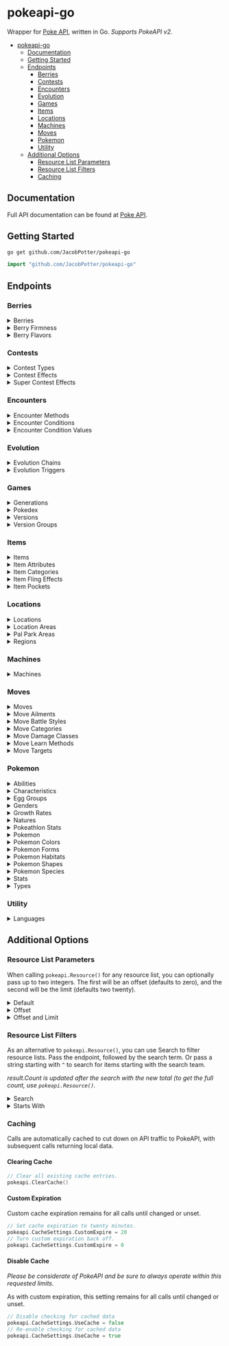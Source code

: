 # pokeapi-go

Wrapper for [Poke API](https://pokeapi.co), written in Go. *Supports PokeAPI v2.*

- [pokeapi-go](#pokeapi-go)
    - [Documentation](#Documentation)
    - [Getting Started](#Getting-Started)
    - [Endpoints](#Endpoints)
        - [Berries](#Berries)
        - [Contests](#Contests)
        - [Encounters](#Encounters)
        - [Evolution](#Evolution)
        - [Games](#Games)
        - [Items](#Items)
        - [Locations](#Locations)
        - [Machines](#Machines)
        - [Moves](#Moves)
        - [Pokemon](#Pokemon)
        - [Utility](#Utility)
    - [Additional Options](#Additional-Options)
        - [Resource List Parameters](#Resource-List-Parameters)
        - [Resource List Filters](#Resource-List-Filters)
        - [Caching](#Caching)

## Documentation

Full API documentation can be found at [Poke API](https://pokeapi.co/docs/v2.html).

## Getting Started

```bash
go get github.com/JacobPotter/pokeapi-go
```

```go
import "github.com/JacobPotter/pokeapi-go"
```

## Endpoints

### Berries

<details>
  <summary>Berries</summary>

#### Get Berries

  ```go
  b := pokeapi.Resource("berry")
  ```

#### Get Berry

*Must pass an ID (e.g. "1") or name (e.g. "cheri").*

  ```go
  b := pokeapi.Berry("cheri")
  ```

</details>

<details>
  <summary>Berry Firmness</summary>

#### Get Berry Firmnesses

  ```go
  b := pokeapi.Resource("berry-firmness")
  ```

#### Get Berry Firmness

*Must pass an ID (e.g. "1") or name (e.g. "very-soft").*

  ```go
  b := pokeapi.BerryFirmness("very-soft")
  ```

</details>

<details>
  <summary>Berry Flavors</summary>

#### Get Berry Flavors

  ```go
  b := pokeapi.Resource("berry-flavor")
  ```

#### Get Berry Flavor

*Must pass an ID (e.g. "1") or name (e.g. "spicy").*

  ```go
  b := pokeapi.BerryFlavor("spicy")
  ```

</details>

### Contests

<details>
  <summary>Contest Types</summary>

#### Get Contest Types

  ```go
  c := pokeapi.Resource("berry")
  ```

#### Get Contest Type

*Must pass an ID (e.g. "1") or name (e.g. "cool").*

  ```go
  c := pokeapi.ContestType("cool")
  ```

</details>

<details>
  <summary>Contest Effects</summary>

#### Get Contest Effects

  ```go
  c := pokeapi.Resource("contest-effect")
  ```

#### Get Contest Effect

*Must pass an ID (e.g. "1").*

  ```go
  c := pokeapi.ContestEffect("1")
  ```

</details>

<details>
  <summary>Super Contest Effects</summary>

#### Get Super Contest Effects

  ```go
  c := pokeapi.Resource("super-contest-effect")
  ```

#### Get Super Contest Effect

*Must pass an ID (e.g. "1").*

  ```go
  c := pokeapi.SuperContestEffect("1")
  ```

</details>

### Encounters

<details>
  <summary>Encounter Methods</summary>

#### Get Encounter Methods

  ```go
  e := pokeapi.Resource("encounter-method")
  ```

#### Get Encounter Method

*Must pass an ID (e.g. "1") or name (e.g. "walk").*

  ```go
  e := pokeapi.EncounterMethod("walk")
  ```

</details>

<details>
  <summary>Encounter Conditions</summary>

#### Get Encounter Conditions

  ```go
  e := pokeapi.Resource("encounter-condition")
  ```

#### Get Encounter Condition

*Must pass an ID (e.g. "1") or name (e.g. "swarm").*

  ```go
  e := pokeapi.EncounterCondition("swarm")
  ```

</details>

<details>
  <summary>Encounter Condition Values</summary>

#### Get Encounter Condition Values

  ```go
  e := pokeapi.Resource("encounter-condition-value")
  ```

#### Get Encounter Condition Value

*Must pass an ID (e.g. "1") or name (e.g. "swarm-yes").*

  ```go
  e := pokeapi.EncounterConditionValue("swarm-yes")
  ```

</details>

### Evolution

<details>
  <summary>Evolution Chains</summary>

#### Get Evolution Chains

  ```go
  e := pokeapi.Resource("evolution-chain")
  ```

#### Get Evolution Chain

*Must pass an ID (e.g. "1").*

  ```go
  e := pokeapi.EvolutionChain("1")
  ```

</details>

<details>
  <summary>Evolution Triggers</summary>

#### Get Evolution Triggers

  ```go
  e := pokeapi.Resource("evolution-trigger")
  ```

#### Get Evolution Trigger

*Must pass an ID (e.g. "1") or name (e.g. "level-up").*

  ```go
  e := pokeapi.EvolutionTrigger("level-up")
  ```

</details>

### Games

<details>
  <summary>Generations</summary>

#### Get Generations

  ```go
  g := pokeapi.Resource("generation")
  ```

#### Get Generation

*Must pass an ID (e.g. "1") or name (e.g. "generation-i").*

  ```go
  g := pokeapi.Generation("generation-i")
  ```

</details>

<details>
  <summary>Pokedex</summary>

#### Get All Pokedex

  ```go
  g := pokeapi.Resource("pokedex")
  ```

#### Get Single Pokedex

*Must pass an ID (e.g. "1") or name (e.g. "national").*

  ```go
  g := pokeapi.Pokedex("national")
  ```

</details>

<details>
  <summary>Versions</summary>

#### Get Versions

  ```go
  g := pokeapi.Resource("version")
  ```

#### Get Version

*Must pass an ID (e.g. "1") or name (e.g. "red").*

  ```go
  g := pokeapi.Version("red")
  ```

</details>

<details>
  <summary>Version Groups</summary>

#### Get Version Groups

  ```go
  g := pokeapi.Resource("version-group")
  ```

#### Get Version Group

*Must pass an ID (e.g. "1") or name (e.g. "red-blue").*

  ```go
  g := pokeapi.VersionGroup("red-blue")
  ```

</details>

### Items

<details>
  <summary>Items</summary>

#### Get Items

  ```go
  i := pokeapi.Resource("item")
  ```

#### Get Item

*Must pass an ID (e.g. "1") or name (e.g. "master-ball").*

  ```go
  i := pokeapi.Item("master-ball")
  ```

</details>

<details>
  <summary>Item Attributes</summary>

#### Get Item Attributes

  ```go
  i := pokeapi.Resource("item-attribute")
  ```

#### Get Item Attribute

*Must pass an ID (e.g. "1") or name (e.g. "countable").*

  ```go
  i := pokeapi.ItemAttribute("countable")
  ```

</details>

<details>
  <summary>Item Categories</summary>

#### Get Item Ctegories

  ```go
  i := pokeapi.Resource("item-category")
  ```

#### Get Item Category

*Must pass an ID (e.g. "1") or name (e.g. "stat-boosts").*

  ```go
  i := pokeapi.ItemCategory("stat-boosts")
  ```

</details>

<details>
  <summary>Item Fling Effects</summary>

#### Get Item Fling Effects

  ```go
  i := pokeapi.Resource("item-fling-effect")
  ```

#### Get Item Fling Effect

*Must pass an ID (e.g. "1") or name (e.g. "badly-poison").*

  ```go
  i := pokeapi.ItemFlingEffect("badly-poison")
  ```

</details>

<details>
  <summary>Item Pockets</summary>

#### Get Item Pockets

  ```go
  i := pokeapi.Resource("item-pocket")
  ```

#### Get Item Pocket

*Must pass an ID (e.g. "1") or name (e.g. "misc").*

  ```go
  i := pokeapi.ItemPocket("misc")
  ```

</details>

### Locations

<details>
  <summary>Locations</summary>

#### Get Locations

  ```go
  l := pokeapi.Resource("location")
  ```

#### Get Location

*Must pass an ID (e.g. "1") or name (e.g. "canalave-city").*

  ```go
  l := pokeapi.Location("canalave-city")
  ```

</details>

<details>
  <summary>Location Areas</summary>

#### Get Location Areas

  ```go
  l := pokeapi.Resource("location-area")
  ```

#### Get Location Area

*Must pass an ID (e.g. "1") or name (e.g. "canalave-city-area").*

  ```go
  l := pokeapi.LocationArea("canalave-city-area")
  ```

</details>

<details>
  <summary>Pal Park Areas</summary>

#### Get Pal Park Areas

  ```go
  l := pokeapi.Resource("pal-park-area")
  ```

#### Get Pal Park Area

*Must pass an ID (e.g. "1") or name (e.g. "forest").*

  ```go
  l := pokeapi.PalParkArea("forest")
  ```

</details>

<details>
  <summary>Regions</summary>

#### Get Regions

  ```go
  l := pokeapi.Resource("region")
  ```

#### Get Region

*Must pass an ID (e.g. "1") or name (e.g. "kanto").*

  ```go
  l := pokeapi.Region("kanto")
  ```

</details>

### Machines

<details>
  <summary>Machines</summary>

#### Get Machines

  ```go
  m := pokeapi.Resource("machine")
  ```

#### Get Machine

*Must pass an ID (e.g. "1").*

  ```go
  m := pokeapi.Machine("1")
  ```

</details>

### Moves

<details>
  <summary>Moves</summary>

#### Get Moves

  ```go
  m := pokeapi.Resource("move")
  ```

#### Get Move

*Must pass an ID (e.g. "1") or name (e.g. "pound").*

  ```go
  m := pokeapi.Move("pound")
  ```

</details>

<details>
  <summary>Move Ailments</summary>

#### Get Move Ailments

  ```go
  m := pokeapi.Resource("move-ailment")
  ```

#### Get Move Ailment

*Must pass an ID (e.g. "1") or name (e.g. "paralysis").*

  ```go
  m := pokeapi.MoveAilment("paralysis")
  ```

</details>

<details>
  <summary>Move Battle Styles</summary>

#### Get Move Battle Styles

  ```go
  m := pokeapi.Resource("move-battle-style")
  ```

#### Get Move Battle Style

*Must pass an ID (e.g. "1") or name (e.g. "attack").*

  ```go
  m := pokeapi.MoveBattleStyle("attack")
  ```

</details>

<details>
  <summary>Move Categories</summary>

#### Get Move Categories

  ```go
  m := pokeapi.Resource("move-catgory")
  ```

#### Get Move Category

*Must pass an ID (e.g. "1") or name (e.g. "ailment").*

  ```go
  m := pokeapi.MoveCategory("ailment")
  ```

</details>

<details>
  <summary>Move Damage Classes</summary>

#### Get Move Damage Classes

  ```go
  m := pokeapi.Resource("move-damage-class")
  ```

#### Get Move Damage Class

*Must pass an ID (e.g. "1") or name (e.g. "status").*

  ```go
  m := pokeapi.MoveDamageClass("status")
  ```

</details>

<details>
  <summary>Move Learn Methods</summary>

#### Get Move Learn Methods

  ```go
  m := pokeapi.Resource("move-learn-method")
  ```

#### Get Move Learn Method

*Must pass an ID (e.g. "1") or name (e.g. "level-up").*

  ```go
  m := pokeapi.MoveLearnMethod("level-up")
  ```

</details>

<details>
  <summary>Move Targets</summary>

#### Get Move Targets

  ```go
  m := pokeapi.Resource("move-target")
  ```

#### Get Move Target

*Must pass an ID (e.g. "1") or name (e.g. "specific-move").*

  ```go
  m := pokeapi.MoveTarget("specific-move")
  ```

</details>

### Pokemon

<details>
  <summary>Abilities</summary>

#### Get Abilities

  ```go
  p := pokeapi.Resource("ability")
  ```

#### Get Ability

*Must pass an ID (e.g. "1") or name (e.g. "stench").*

  ```go
  p := pokeapi.Ability("stench")
  ```

</details>

<details>
  <summary>Characteristics</summary>

#### Get Characteristics

  ```go
  p := pokeapi.Resource("characteristic")
  ```

#### Get Characteristic

*Must pass an ID (e.g. "1").*

  ```go
  p := pokeapi.Characteristic("1")
  ```

</details>

<details>
  <summary>Egg Groups</summary>

#### Get Egg Groups

  ```go
  p := pokeapi.Resource("egg-group")
  ```

#### Get Egg Group

*Must pass an ID (e.g. "1") or name (e.g. "monster").*

  ```go
  p := pokeapi.EggGroup("monster")
  ```

</details>

<details>
  <summary>Genders</summary>

#### Get Genders

  ```go
  p := pokeapi.Resource("gender")
  ```

#### Get Gender

*Must pass an ID (e.g. "1") or name (e.g. "female").*

  ```go
  p := pokeapi.Gender("female")
  ```

</details>

<details>
  <summary>Growth Rates</summary>

#### Get Growth Rates

  ```go
  p := pokeapi.Resource("growth-rate")
  ```

#### Get Growth Rate

*Must pass an ID (e.g. "1") or name (e.g. "slow").*

  ```go
  p := pokeapi.GrowthRate("slow")
  ```

</details>

<details>
  <summary>Natures</summary>

#### Get Natures

  ```go
  p := pokeapi.Resource("nature")
  ```

#### Get Nature

*Must pass an ID (e.g. "1") or name (e.g. "hardy").*

  ```go
  p := pokeapi.Nature("hardy")
  ```

</details>

<details>
  <summary>Pokeathlon Stats</summary>

#### Get Pokeathlon Stats

  ```go
  p := pokeapi.Resource("pokeathlon-stat")
  ```

#### Get Pokeathlon Stat

*Must pass an ID (e.g. "1") or name (e.g. "speed").*

  ```go
  p := pokeapi.PokeathlonStat("speed")
  ```

</details>

<details>
  <summary>Pokemon</summary>

#### Get All Pokemon

  ```go
  l := pokeapi.Resource("pokemon")
  ```

#### Get Single Pokemon

*Must pass an ID (e.g. "1") or name (e.g. "bulbasaur").*

  ```go
  l := pokeapi.Pokemon("bulabsaur")
  ```

</details>

<details>
  <summary>Pokemon Colors</summary>

#### Get Pokemon Colors

  ```go
  p := pokeapi.Resource("pokemon-color")
  ```

#### Get Pokemon Color

*Must pass an ID (e.g. "1") or name (e.g. "black").*

  ```go
  p := pokeapi.PokemonColor("black")
  ```

</details>

<details>
  <summary>Pokemon Forms</summary>

#### Get Pokemon Forms

  ```go
  p := pokeapi.Resource("pokemon-form")
  ```

#### Get Pokemon Form

*Must pass an ID (e.g. "1") or name (e.g. "bulbasaur").*

  ```go
  p := pokeapi.PokemonForm("bulabsaur")
  ```

</details>

<details>
  <summary>Pokemon Habitats</summary>

#### Get Pokemon Habitats

  ```go
  p := pokeapi.Resource("pokemon-habitat")
  ```

#### Get Pokemon Habitat

*Must pass an ID (e.g. "1") or name (e.g. "cave").*

  ```go
  p := pokeapi.PokemonHabitat("cave")
  ```

</details>

<details>
  <summary>Pokemon Shapes</summary>

#### Get Pokemon Shapes

  ```go
  p := pokeapi.Resource("pokemon-shape")
  ```

#### Get Pokemon Shape

*Must pass an ID (e.g. "1") or name (e.g. "ball").*

  ```go
  p := pokeapi.PokemonShape("ball")
  ```

</details>

<details>
  <summary>Pokemon Species</summary>

#### Get All Pokemon Species

  ```go
  p := pokeapi.Resource("pokemon-species")
  ```

#### Get Single Pokemon Species

*Must pass an ID (e.g. "1") or name (e.g. "bulbasaur").*

  ```go
  p := pokeapi.PokemonSpecies("bulabsaur")
  ```

</details>

<details>
  <summary>Stats</summary>

#### Get Stats

  ```go
  p := pokeapi.Resource("stat")
  ```

#### Get Stat

*Must pass an ID (e.g. "1") or name (e.g. "hp").*

  ```go
  p := pokeapi.Stat("hp")
  ```

</details>

<details>
  <summary>Types</summary>

#### Get Types

  ```go
  p := pokeapi.Resource("type")
  ```

#### Get Type

*Must pass an ID (e.g. "1") or name (e.g. "normal").*

  ```go
  p := pokeapi.Type("normal")
  ```

</details>

### Utility

<details>
  <summary>Languages</summary>

#### Get Languages

  ```go
  u := pokeapi.Resource("language")
  ```

#### Get Language

*Must pass an ID (e.g. "1") or name (e.g. "en").*

  ```go
  u := pokeapi.Language("en")
  ```

</details>

## Additional Options

### Resource List Parameters

When calling `pokeapi.Resource()` for any resource list, you can optionally pass up to two integers. The first will be
an offset (defaults to zero), and the second will be the limit (defaults two twenty).

<details>
  <summary>Default</summary>

  ```go
  r := pokeapi.Resource("pokemon")
fmt.Println(len(r.Results)) // 20
fmt.Println(r.Results[0].Name) // "bulbasaur"
  ```

</details>

<details>
  <summary>Offset</summary>

  ```go
  r := pokeapi.Resource("pokemon", 3)
fmt.Println(len(r.Results)) // 20
fmt.Println(r.Results[0].Name) // "charmander"
  ```

</details>

<details>
  <summary>Offset and Limit</summary>

  ```go
  r := pokeapi.Resource("pokemon", 6, 10)
fmt.Println(len(r.Results)) // 10
fmt.Println(r.Results[0].Name) // "squirtle"
  ```

</details>

### Resource List Filters

As an alternative to `pokeapi.Resource()`, you can use Search to filter resource lists. Pass the endpoint, followed by
the search term. Or pass a string starting with `^` to search for items starting with the search team.

*result.Count is updated after the search with the new total (to get the full count, use `pokeapi.Resource()`.*

<details>
  <summary>Search</summary>

  ```go
  s := pokeapi.Search("pokemon", "saur")
fmt.Println(len(s.Results)) // 4
fmt.Println(s.Results[3].Name) // venusaur-mega
  ```

</details>

<details>
  <summary>Starts With</summary>

  ```go
  s := pokeapi.Search("pokemon", "^a")
fmt.Println(len(s.Results)) // 44
fmt.Println(s.Results[0].Name) // arbok
  ```

  ```go
  s := pokeapi.Search("pokemon", "^bulb")
fmt.Println(len(s.Results)) // 1
fmt.Println(s.Results[0].Name) // bulbasaur
  ```

</details>

### Caching

Calls are automatically cached to cut down on API traffic to PokeAPI, with subsequent calls returning local data.

#### Clearing Cache

```go
// Clear all existing cache entries.
pokeapi.ClearCache()
```

#### Custom Expiration

Custom cache expiration remains for all calls until changed or unset.

```go
// Set cache expiration to twenty minutes.
pokeapi.CacheSettings.CustomExpire = 20
// Turn custom expiration back off.
pokeapi.CacheSettings.CustomExpire = 0
```

#### Disable Cache

_Please be considerate of PokeAPI and be sure to always operate within this requested limits._

As with custom expiration, this setting remains for all calls until changed or unset.

```go
// Disable checking for cached data
pokeapi.CacheSettings.UseCache = false
// Re-enable checking for cached data
pokeapi.CacheSettings.UseCache = true
```
